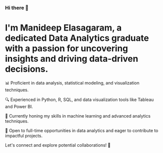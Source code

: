 ###                                               Hi there 👋

# I'm Manideep Elasagaram, a dedicated Data Analytics graduate with a passion for uncovering insights and driving data-driven decisions.

📊 Proficient in data analysis, statistical modeling, and visualization techniques.

🔍 Experienced in Python, R, SQL, and data visualization tools like Tableau and Power BI.

🌱 Currently honing my skills in machine learning and advanced analytics techniques.

📧 Open to full-time opportunities in data analytics and eager to contribute to impactful projects.

Let's connect and explore potential collaborations! 🌟
<!--
**manideepelasagaram/manideepelasagaram** is a ✨ _special_ ✨ repository because its `README.md` (this file) appears on your GitHub profile.

Here are some ideas to get you started:

- 🔭 I’m currently working on ...
- 🌱 I’m currently learning ...
- 👯 I’m looking to collaborate on ...
- 🤔 I’m looking for help with ...
- 💬 Ask me about ...
- 📫 How to reach me: ...
- 😄 Pronouns: ...
- ⚡ Fun fact: ...
-->
